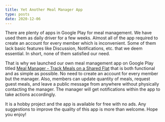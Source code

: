 ```yaml
---
title: Yet Another Meal Manager App
type: posts
date: 2020-12-06
---
```


There are plenty of apps in Google Play for meal management. We have used them as daily driver for a few weeks. Almost all of the app required to create an account for every member which is inconvenient. Some of them lack basic features like Discussion, Notifications, etc. that we deem essential. In short, none of them satisfied our need.

That is why we launched our own meal management app on Google Play titled [Meal Manager - Track Meals on a Shared Flat](https://play.google.com/store/apps/details?id=com.amine.mealmanager) that is both functional and as simple as possible. No need to create an account for every member but the manager. Also, members can update quantity of meals, request guest meals, and leave a public message from anywhere without physically contacting the manager. The manager will get notifications within the app to take actions accordingly.

It is a hobby project and the app is available for free with no ads. Any suggestions to improve the quality of this app is more than welcome. Hope you enjoy!
